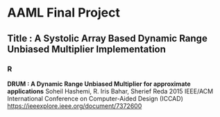 # AAML Final Project
## Title : A Systolic Array Based Dynamic Range Unbiased Multiplier Implementation

### R
**DRUM : A Dynamic Range Unbiased Multiplier for approximate applications**
Soheil Hashemi, R. Iris Bahar, Sherief Reda
2015 IEEE/ACM International Conference on Computer-Aided Design (ICCAD)
https://ieeexplore.ieee.org/document/7372600


